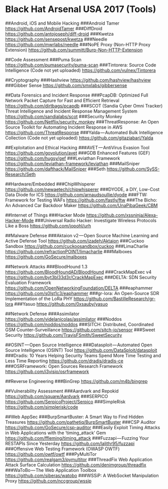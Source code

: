 # Black Hat Arsenal USA 2017 (Tools)

##Android, iOS and Mobile Hacking
###Android Tamer
https://github.com/AndroidTamer
###DiffDroid
https://github.com/antojoseph/diff-droid
###Kwetza
https://github.com/sensepost/kwetza
###Needle
https://github.com/mwrlabs/needle
###NoPE Proxy (Non-HTTP Proxy Extension)
https://github.com/summitt/Burp-Non-HTTP-Extension

##Code Assessment
###Puma Scan
https://github.com/pumasecurity/puma-scan
###Tintorera: Source Code Intelligence (Code not yet uploaded)
https://github.com/vulnex/Tintorera

##Cryptography
###Hashview
https://github.com/hashview/hashview
###Gibber Sense
https://github.com/smxlabs/gibbersense

##Data Forensics and Incident Response
###PcapDB: Optimized Full Network Packet Capture for Fast and Efficient Retrieval
https://github.com/dirtbags/pcapdb
###SCOT (Sandia Cyber Omni Tracker) Threat Intelligence and Incident Response Management System
https://github.com/sandialabs/scot
###Security Monkey
https://github.com/Netflix/security_monkey
###ThreatResponse: An Open Source Toolkit for Automating Incident Response in AWS
https://github.com/ThreatResponse
###Yalda — Automated Bulk Intelligence Collection (Code not yet uploaded)
https://github.com/gitaziabari/Yalda

##Exploitation and Ethical Hacking
###AVET — AntiVirus Evasion Tool
https://github.com/govolution/avet
###GDB Enhanced Features (GEF)
https://github.com/hugsy/gef
###Leviathan Framework
https://github.com/leviathan-framework/leviathan
###MailSniper
https://github.com/dafthack/MailSniper
###Seth
https://github.com/SySS-Research/Seth

##Hardware/Embedded
###ChipWhisperer
https://github.com/newaetech/chipwhisperer
###DYODE, a DIY, Low-Cost Data Diode for ICS
https://github.com/arnaudsoullie/dyode
###FTW: Framework for Testing WAFs
https://github.com/fastly/ftw
###The Bicho: An Advanced Car Backdoor Maker
https://github.com/UnaPibaGeek/CBM

##Internet of Things
###Hacker Mode
https://github.com/xssninja/Alexa-Hacker-Mode
###Universal Radio Hacker: Investigate Wireless Protocols Like a Boss
https://github.com/jopohl/urh

##Malware Defense
###Aktaion v2 — Open Source Machine Learning and Active Defense Tool
https://github.com/jzadeh/Aktaion
###Cuckoo Sandbox
https://github.com/cuckoosandbox/cuckoo
###LimaCharlie
https://github.com/refractionPOINT/limacharlie
###Malboxes
https://github.com/GoSecure/malboxes

##Network Attacks
###BloodHound 1.3 
https://github.com/BloodHoundAD/BloodHound
###CrackMapExec v4
https://github.com/byt3bl33d3r/CrackMapExec
###DELTA: SDN Security Evaluation Framework
https://github.com/OpenNetworkingFoundation/DELTA
###eaphammer
https://github.com/s0lst1c3/eaphammer
###gr-lora: An Open-Source SDR Implementation of the LoRa PHY
https://github.com/BastilleResearch/gr-lora
###Yasuo
https://github.com/0xsauby/yasuo

##Network Defense
###Assimilator
https://github.com/videlanicolas/assimilator
###Noddos
https://github.com/noddos/noddos
###SITCH: Distributed, Coordinated GSM Counter-Surveillance
https://github.com/sitch-io/sensor
###Sweet Security
https://github.com/TravisFSmith/SweetSecurity

##OSINT — Open Source Intelligence
###Datasploit — Automated Open Source Intelligence (OSINT) Tool
https://github.com/DataSploit/datasploit
###Dradis: 10 Years Helping Security Teams Spend More Time Testing and Less Time Reporting
https://github.com/dradis/dradis-ce
###OSRFramework: Open Sources Research Framework
https://github.com/i3visio/osrframework

##Reverse Engineering
###BinGrep
https://github.com/m4b/bingrep

##Vulnerability Assessment
###Aardvark and Repokid
https://github.com/square/Aardvark
###SERPICO
https://github.com/SerpicoProject/Serpico
###SimpleRisk
https://github.com/simplerisk/code

##Web AppSec
###BurpSmartBuster: A Smart Way to Find Hidden Treasures
https://github.com/pathetiq/BurpSmartBuster
###CSP Auditor
https://github.com/GoSecure/csp-auditor
###Easily Exploit Timing Attacks in Web Applications with the ‘timing_attack’ Gem
https://github.com/ffleming/timing_attack
###Fuzzapi — Fuzzing Your RESTAPIs Since Yesterday
https://github.com/lalithr95/fuzzapi
###Offensive Web Testing Framework (OWASP OWTF)
https://github.com/owtf/owtf
###PyMultiTor
https://github.com/realgam3/pymultitor
###ThreadFix Web Application Attack Surface Calculation
https://github.com/denimgroup/threadfix
###WaToBo — The Web Application Toolbox
https://github.com/siberas/watobo
###WSSiP: A WebSocket Manipulation Proxy
https://github.com/nccgroup/wssip
